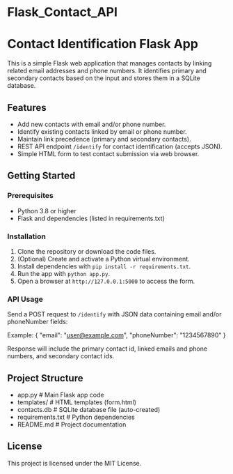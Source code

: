 # Flask_Contact_API
# Contact Identification Flask App

This is a simple Flask web application that manages contacts by linking related email addresses and phone numbers. It identifies primary and secondary contacts based on the input and stores them in a SQLite database.

## Features

- Add new contacts with email and/or phone number.
- Identify existing contacts linked by email or phone number.
- Maintain link precedence (primary and secondary contacts).
- REST API endpoint `/identify` for contact identification (accepts JSON).
- Simple HTML form to test contact submission via web browser.

## Getting Started

### Prerequisites

- Python 3.8 or higher
- Flask and dependencies (listed in requirements.txt)

### Installation

1. Clone the repository or download the code files.
2. (Optional) Create and activate a Python virtual environment.
3. Install dependencies with `pip install -r requirements.txt`.
4. Run the app with `python app.py`.
5. Open a browser at `http://127.0.0.1:5000` to access the form.

### API Usage

Send a POST request to `/identify` with JSON data containing email and/or phoneNumber fields:

Example:
{
  "email": "user@example.com",
  "phoneNumber": "1234567890"
}

Response will include the primary contact id, linked emails and phone numbers, and secondary contact ids.

## Project Structure

- app.py          # Main Flask app code
- templates/      # HTML templates (form.html)
- contacts.db     # SQLite database file (auto-created)
- requirements.txt # Python dependencies
- README.md       # Project documentation

## License

This project is licensed under the MIT License.

